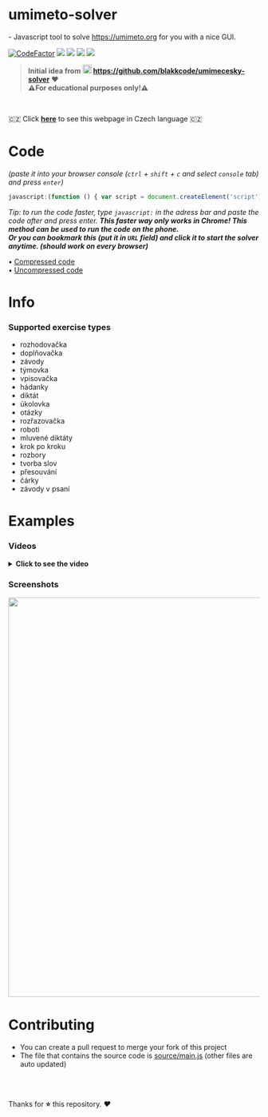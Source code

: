<!-- ![codefactor_a+](https://user-images.githubusercontent.com/60501493/173180235-809fa83a-5bcf-4707-a079-dde00ca01349.svg) -->

# umimeto-solver
\- Javascript tool to solve https://umimeto.org for you with a nice GUI. <br>

[![CodeFactor](https://www.codefactor.io/repository/github/MP3Martin/umimeto-solver/badge)](#/)
[<img src="https://img.shields.io/github/license/MP3Martin/umimeto-solver">](#/)
[<img src="https://img.shields.io/github/stars/MP3Martin/umimeto-solver">](#/)
[<img src="https://img.shields.io/github/forks/MP3Martin/umimeto-solver">](#/)
[<img src="https://img.shields.io/github/issues/MP3Martin/umimeto-solver">](#/)

> **Initial idea from [<img src="https://camo.githubusercontent.com/b079fe922f00c4b86f1b724fbc2e8141c468794ce8adbc9b7456e5e1ad09c622/68747470733a2f2f6564656e742e6769746875622e696f2f537570657254696e7949636f6e732f696d616765732f7376672f6769746875622e737667" alt="gh" width="18"/>](https://github.com/blakkcode/umimecesky-solver) https://github.com/blakkcode/umimecesky-solver** ❤️ <br>
> **⚠For educational purposes only!⚠**

<br>

🇨🇿 Click **[here](https://github-com.translate.goog/MP3Martin/umimeto-solver?_x_tr_sl=en&_x_tr_tl=cs&_x_tr_hl=cs&_x_tr_pto=wapp)** to see this webpage in Czech language 🇨🇿

# Code
*(paste it into your browser console (`ctrl` + `shift` + `c` and select `console` tab) and press `enter`)*

```js
javascript:(function () { var script = document.createElement('script'); script.id="tmm_gdff56dgd56fs556gg"; script.src="https://mp3martin.github.io/umimeto-solver/source/main.min.js"; document.body.appendChild(script); script.onload = function () { document.getElementById("tmm_gdff56dgd56fs556gg").remove() } })();

```

*Tip: to run the code faster, type `javascript:` in the adress bar and paste the code after and press enter. **This faster way only works in Chrome! This method can be used to run the code on the phone.*** <br>
***Or you can bookmark this (put it in `URL` field) and click it to start the solver anytime. (should work on every browser)***


• [Compressed code](https://github.com/MP3Martin/umimeto-solver/blob/main/source/main.min.js) <br>
• [Uncompressed code](https://github.com/MP3Martin/umimeto-solver/blob/main/source/main.js)

# Info

### Supported exercise types
* rozhodovačka
* doplňovačka
* závody
* týmovka
* vpisovačka
* hádanky
* diktát
* úkolovka
* otázky
* rozřazovačka
* roboti
* mluvené diktáty
* krok po kroku
* rozbory
* tvorba slov
* přesouvání
* čárky
* závody v psaní

# Examples
### Videos
<details>
  <summary><strong>Click to see the video</strong></summary>
	
### ⚠️ obsolete + inaccurate ⚠️
https://user-images.githubusercontent.com/60501493/173131436-96fed050-b999-46ea-89e3-83ed39955d31.mp4

</details>

### Screenshots

<img width="800wv" src="https://user-images.githubusercontent.com/60501493/176704999-c00f5053-ee79-45ae-ade1-a165bb74955e.png"></img>

# Contributing
* You can create a pull request to merge your fork of this project
* The file that contains the source code is [source/main.js](https://github.com/MP3Martin/umimeto-solver/blob/main/source/main.js) (other files are auto updated)

<br><br>

Thanks for **⭐** this repository. *❤️*
